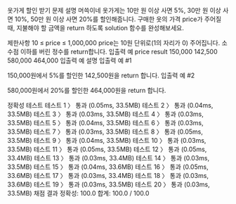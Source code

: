 옷가게 할인 받기
문제 설명
머쓱이네 옷가게는 10만 원 이상 사면 5%, 30만 원 이상 사면 10%, 50만 원 이상 사면 20%를 할인해줍니다.
구매한 옷의 가격 price가 주어질 때, 지불해야 할 금액을 return 하도록 solution 함수를 완성해보세요.

제한사항
10 ≤ price ≤ 1,000,000
price는 10원 단위로(1의 자리가 0) 주어집니다.
소수점 이하를 버린 정수를 return합니다.
입출력 예
price	result
150,000	142,500
580,000	464,000
입출력 예 설명
입출력 예 #1

150,000원에서 5%를 할인한 142,500원을 return 합니다.
입출력 예 #2

580,000원에서 20%를 할인한 464,000원을 return 합니다.

정확성  테스트
테스트 1 〉	통과 (0.05ms, 33.5MB)
테스트 2 〉	통과 (0.04ms, 33.5MB)
테스트 3 〉	통과 (0.03ms, 33.5MB)
테스트 4 〉	통과 (0.03ms, 33.5MB)
테스트 5 〉	통과 (0.04ms, 33.5MB)
테스트 6 〉	통과 (0.03ms, 33.5MB)
테스트 7 〉	통과 (0.03ms, 33.5MB)
테스트 8 〉	통과 (0.05ms, 33.5MB)
테스트 9 〉	통과 (0.04ms, 33.5MB)
테스트 10 〉	통과 (0.03ms, 33.5MB)
테스트 11 〉	통과 (0.05ms, 33.5MB)
테스트 12 〉	통과 (0.05ms, 33.4MB)
테스트 13 〉	통과 (0.03ms, 33.4MB)
테스트 14 〉	통과 (0.03ms, 33.5MB)
테스트 15 〉	통과 (0.04ms, 33.6MB)
테스트 16 〉	통과 (0.05ms, 33.6MB)
테스트 17 〉	통과 (0.03ms, 33.4MB)
테스트 18 〉	통과 (0.03ms, 33.6MB)
테스트 19 〉	통과 (0.03ms, 33.5MB)
테스트 20 〉	통과 (0.03ms, 33.5MB)
채점 결과
정확성: 100.0
합계: 100.0 / 100.0